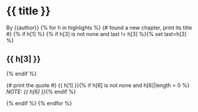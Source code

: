 # {{ title }}

By {{author}}
{% for h in highlights %}
{# found a new chapter, print its title #}
{% if h[1] %}
{% if h[3] is not none and last != h[3] %}{% set last=h[3] %}

## {{ h[3] }}
{% endif %}

{# print the quote #}
{{ h[1] }}{% if h[6] is not none and h[6]|length > 0 %}  _NOTE: {{ h[6] }}_{% endif %}

{% endif %}
{% endfor %}

